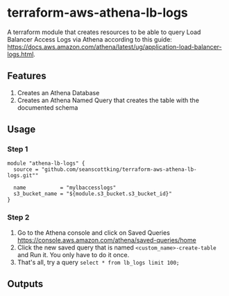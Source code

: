 # terraform-aws-athena-lb-logs

A terraform module that creates resources to be able to query Load Balancer Access Logs via Athena according to this guide: <https://docs.aws.amazon.com/athena/latest/ug/application-load-balancer-logs.html>.

## Features

  1. Creates an Athena Database
  1. Creates an Athena Named Query that creates the table with the documented schema

## Usage

### Step 1

```
module "athena-lb-logs" {
  source = "github.com/seanscottking/terraform-aws-athena-lb-logs.git""

  name           = "mylbaccesslogs"
  s3_bucket_name = "${module.s3_bucket.s3_bucket_id}"
}
```

### Step 2

  1. Go to the Athena console and click on Saved Queries <https://console.aws.amazon.com/athena/saved-queries/home>
  1. Click the new saved query that is named `<custom_name>-create-table` and Run it. You only have to do it once.
  1. That's all, try a query `select * from lb_logs limit 100;`

## Outputs
